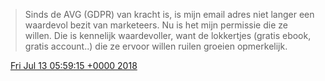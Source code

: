 > Sinds de AVG \(GDPR\) van kracht is, is mijn email adres niet langer een waardevol bezit van marketeers\. Nu is het mijn permissie die ze willen\. Die is kennelijk waardevoller, want de lokkertjes \(gratis ebook, gratis account\.\.\) die ze ervoor willen ruilen groeien opmerkelijk\.

<img src="../../media/tweet.ico" width="12" /> [Fri Jul 13 05:59:15 +0000 2018](https://twitter.com/DromerDenker/status/1017649639519027201)